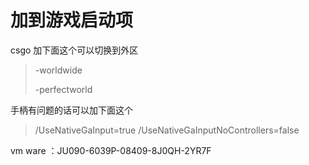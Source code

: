 # 加到游戏启动项

csgo 加下面这个可以切换到外区

> -worldwide
>
> -perfectworld

手柄有问题的话可以加下面这个

> /UseNativeGaInput=true /UseNativeGaInputNoControllers=false



vm ware ：JU090-6039P-08409-8J0QH-2YR7F
